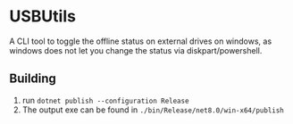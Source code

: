 # USBUtils
A CLI tool to toggle the offline status on external drives on windows, as windows does not let you change the status via diskpart/powershell.

## Building
1. run `dotnet publish --configuration Release`
2. The output exe can be found in `./bin/Release/net8.0/win-x64/publish`
